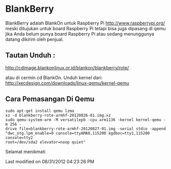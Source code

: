 # BlankBerry

BlankBerry adalah BlankOn untuk Raspberry Pi ​http://www.raspberrypi.org/ meski
ditujukan untuk board Raspberry Pi tetapi bisa juga dipasang di qemu jika Anda
belum punya board Raspberry Pi atau sedang menunggunya datang dikirim oleh
penjual.

## Tautan Unduh :
​http://cdimage.blankonlinux.or.id/blankon/blankberry/rote/

atau di cermin cd BlankOn.
Unduh kernel dari: ​http://xecdesign.com/downloads/linux-qemu/kernel-qemu

## Cara Pemasangan Di Qemu

```
sudo apt-get install qemu lzma
xz -d blankberry-rote-armhf-20120826-01.img.xz
sudo qemu-system-arm -M versatilepb -cpu arm1136 -kernel kernel-qemu -m 256 -
drive file=blankberry-rote-armhf-20120827-01.img -serial stdio -append
"dwc_otg.lpm_enable=0 console=ttyAMA0,115200 kgdboc=tty1,115200 console=tty2
root=/dev/sda2 elevator=noop quiet"
```

Selamat menikmati

Last modified on 08/31/2012 04:23:26 PM
    





